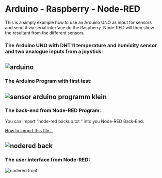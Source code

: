# Arduino - Raspberry - Node-RED
This is a simply example how to use an Arduino UNO as input for sensors and send it via serial interface do the Raspberry. Node-RED will then show the resultant from the different sensors.

### The Arduino UNO with DHT11 temperature and humidity sensor and two analogue inputs from a joystick:

![arduino](https://user-images.githubusercontent.com/36192933/36355272-02f57bca-14e1-11e8-83c7-bccf4cbbf8b0.jpg)
----
### The Arduino Program with first test:

![sensor arduino programm klein](https://user-images.githubusercontent.com/36192933/36355171-e5e243e8-14df-11e8-834a-4d6222b45823.jpg)
----
### The back-end from Node-RED Program:
You can import “node-red backup.txt “ into you Node-RED Back-End.

[How to import this file...](https://youtu.be/9e7GNxllPXQ?list=PL-LuHXHssBEOzzXcIaxrCcYv37_izzzAc)

![nodered back](https://user-images.githubusercontent.com/36192933/36355179-f1b5beb6-14df-11e8-9bb1-82c322ce03ee.jpg)
----
### The user interface from Node-RED:

![nodered front](https://user-images.githubusercontent.com/36192933/36355186-0221fb34-14e0-11e8-94eb-4a3748274f02.jpg)
